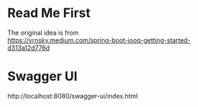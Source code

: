 # Read Me First
The original idea is from  
https://vrnsky.medium.com/spring-boot-jooq-getting-started-d313a12d776d

# Swagger UI
http://localhost:8080/swagger-ui/index.html